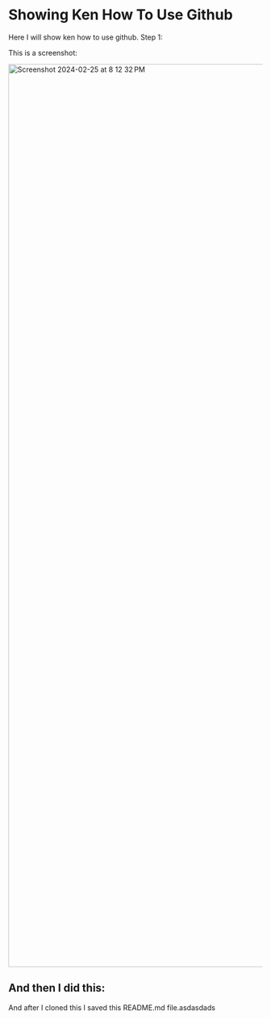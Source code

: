 # Showing Ken How To Use Github


Here I will show ken how to use github. Step 1:

This is a screenshot:


<img width="1792" alt="Screenshot 2024-02-25 at 8 12 32 PM" src="https://github.com/niazkhan0731/Ken/assets/135728087/b049f854-2e2d-47c1-a425-99064e0cf069">

## And then I did this:

And after I cloned this I saved this README.md file.asdasdads 